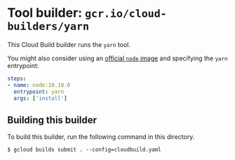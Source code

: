 # Tool builder: `gcr.io/cloud-builders/yarn`

This Cloud Build builder runs the `yarn` tool.

You might also consider using an [official `node` image](https://hub.docker.com/_/node/) and specifying the `yarn` entrypoint:

```yaml
steps:
- name: node:10.10.0
  entrypoint: yarn
  args: ['install']
```

## Building this builder

To build this builder, run the following command in this directory.

    $ gcloud builds submit . --config=cloudbuild.yaml
